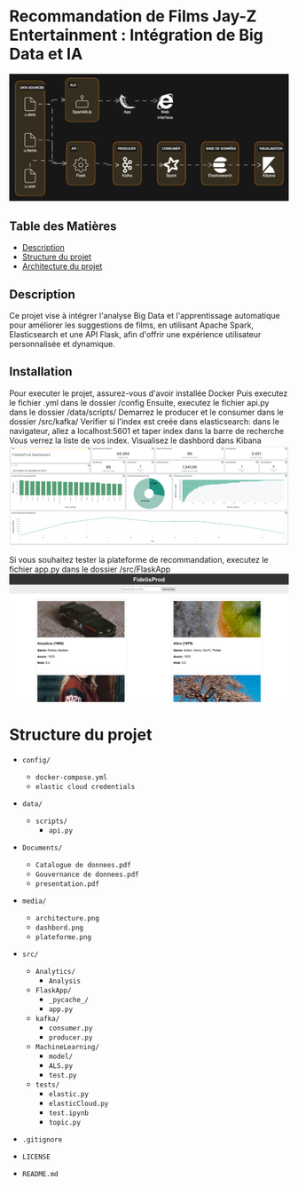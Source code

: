 # Recommandation de Films Jay-Z Entertainment : Intégration de Big Data et IA
![Screenshot](media/architecture.png)


## Table des Matières
- [Description](#Description)
- [Structure du projet](#Installation)
- [Architecture du projet](#Structureduprojet)

## Description
Ce projet vise à intégrer l'analyse Big Data et l'apprentissage automatique pour améliorer les suggestions de films, en utilisant Apache Spark, Elasticsearch et une API Flask, afin d'offrir une expérience utilisateur personnalisée et dynamique.


## Installation
Pour executer le projet, assurez-vous d'avoir installée Docker
Puis executez le fichier .yml dans le dossier /config
Ensuite, executez le fichier api.py dans le dossier /data/scripts/
Demarrez le producer et le consumer dans le dossier /src/kafka/
Verifier si l'index est creée dans elasticsearch: dans le navigateur, allez a localhost:5601 et taper index dans la barre de recherche
Vous verrez la liste de vos index.
Visualisez le dashbord dans Kibana
![Screenshot](media/dashboard.png)


Si vous souhaitez tester la plateforme de recommandation, executez le fichier app.py dans le dossier /src/FlaskApp
![Screenshot](media/plateforme.png)


# Structure du projet
 
- `config/`
   - `docker-compose.yml`
   - `elastic cloud credentials`

- `data/`
   - `scripts/`
        - `api.py`

- `Documents/`
   - `Catalogue de donnees.pdf`
   - `Gouvernance de donnees.pdf`
   - `presentation.pdf`


- `media/`
   - `architecture.png`
   - `dashbord.png`
   - `plateforme.png`

- `src/`
   - `Analytics/`
      - `Analysis`
   - `FlaskApp/`
      - `_pycache_/`
      - `app.py`
   - `kafka/`
      - `consumer.py`
      - `producer.py`
   - `MachineLearning/`
      - `model/`
      - `ALS.py`
      - `test.py`
   - `tests/`
      - `elastic.py`
      - `elasticCloud.py`
      - `test.ipynb`
      - `topic.py`

- `.gitignore`
- `LICENSE`
- `README.md`